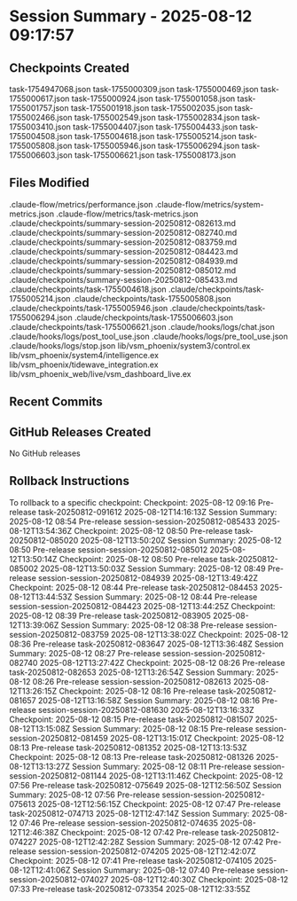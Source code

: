 # Session Summary - 2025-08-12 09:17:57

## Checkpoints Created
task-1754947068.json
task-1755000309.json
task-1755000469.json
task-1755000617.json
task-1755000924.json
task-1755001058.json
task-1755001757.json
task-1755001918.json
task-1755002035.json
task-1755002466.json
task-1755002549.json
task-1755002834.json
task-1755003410.json
task-1755004407.json
task-1755004433.json
task-1755004508.json
task-1755004618.json
task-1755005214.json
task-1755005808.json
task-1755005946.json
task-1755006294.json
task-1755006603.json
task-1755006621.json
task-1755008173.json

## Files Modified
.claude-flow/metrics/performance.json
.claude-flow/metrics/system-metrics.json
.claude-flow/metrics/task-metrics.json
.claude/checkpoints/summary-session-20250812-082613.md
.claude/checkpoints/summary-session-20250812-082740.md
.claude/checkpoints/summary-session-20250812-083759.md
.claude/checkpoints/summary-session-20250812-084423.md
.claude/checkpoints/summary-session-20250812-084939.md
.claude/checkpoints/summary-session-20250812-085012.md
.claude/checkpoints/summary-session-20250812-085433.md
.claude/checkpoints/task-1755004618.json
.claude/checkpoints/task-1755005214.json
.claude/checkpoints/task-1755005808.json
.claude/checkpoints/task-1755005946.json
.claude/checkpoints/task-1755006294.json
.claude/checkpoints/task-1755006603.json
.claude/checkpoints/task-1755006621.json
.claude/hooks/logs/chat.json
.claude/hooks/logs/post_tool_use.json
.claude/hooks/logs/pre_tool_use.json
.claude/hooks/logs/stop.json
lib/vsm_phoenix/system3/control.ex
lib/vsm_phoenix/system4/intelligence.ex
lib/vsm_phoenix/tidewave_integration.ex
lib/vsm_phoenix_web/live/vsm_dashboard_live.ex

## Recent Commits


## GitHub Releases Created
No GitHub releases

## Rollback Instructions
To rollback to a specific checkpoint:
Checkpoint: 2025-08-12 09:16	Pre-release	task-20250812-091612	2025-08-12T14:16:13Z
Session Summary: 2025-08-12 08:54	Pre-release	session-session-20250812-085433	2025-08-12T13:54:36Z
Checkpoint: 2025-08-12 08:50	Pre-release	task-20250812-085020	2025-08-12T13:50:20Z
Session Summary: 2025-08-12 08:50	Pre-release	session-session-20250812-085012	2025-08-12T13:50:14Z
Checkpoint: 2025-08-12 08:50	Pre-release	task-20250812-085002	2025-08-12T13:50:03Z
Session Summary: 2025-08-12 08:49	Pre-release	session-session-20250812-084939	2025-08-12T13:49:42Z
Checkpoint: 2025-08-12 08:44	Pre-release	task-20250812-084453	2025-08-12T13:44:53Z
Session Summary: 2025-08-12 08:44	Pre-release	session-session-20250812-084423	2025-08-12T13:44:25Z
Checkpoint: 2025-08-12 08:39	Pre-release	task-20250812-083905	2025-08-12T13:39:06Z
Session Summary: 2025-08-12 08:38	Pre-release	session-session-20250812-083759	2025-08-12T13:38:02Z
Checkpoint: 2025-08-12 08:36	Pre-release	task-20250812-083647	2025-08-12T13:36:48Z
Session Summary: 2025-08-12 08:27	Pre-release	session-session-20250812-082740	2025-08-12T13:27:42Z
Checkpoint: 2025-08-12 08:26	Pre-release	task-20250812-082653	2025-08-12T13:26:54Z
Session Summary: 2025-08-12 08:26	Pre-release	session-session-20250812-082613	2025-08-12T13:26:15Z
Checkpoint: 2025-08-12 08:16	Pre-release	task-20250812-081657	2025-08-12T13:16:58Z
Session Summary: 2025-08-12 08:16	Pre-release	session-session-20250812-081630	2025-08-12T13:16:33Z
Checkpoint: 2025-08-12 08:15	Pre-release	task-20250812-081507	2025-08-12T13:15:08Z
Session Summary: 2025-08-12 08:15	Pre-release	session-session-20250812-081459	2025-08-12T13:15:01Z
Checkpoint: 2025-08-12 08:13	Pre-release	task-20250812-081352	2025-08-12T13:13:53Z
Checkpoint: 2025-08-12 08:13	Pre-release	task-20250812-081326	2025-08-12T13:13:27Z
Session Summary: 2025-08-12 08:11	Pre-release	session-session-20250812-081144	2025-08-12T13:11:46Z
Checkpoint: 2025-08-12 07:56	Pre-release	task-20250812-075649	2025-08-12T12:56:50Z
Session Summary: 2025-08-12 07:56	Pre-release	session-session-20250812-075613	2025-08-12T12:56:15Z
Checkpoint: 2025-08-12 07:47	Pre-release	task-20250812-074713	2025-08-12T12:47:14Z
Session Summary: 2025-08-12 07:46	Pre-release	session-session-20250812-074635	2025-08-12T12:46:38Z
Checkpoint: 2025-08-12 07:42	Pre-release	task-20250812-074227	2025-08-12T12:42:28Z
Session Summary: 2025-08-12 07:42	Pre-release	session-session-20250812-074205	2025-08-12T12:42:07Z
Checkpoint: 2025-08-12 07:41	Pre-release	task-20250812-074105	2025-08-12T12:41:06Z
Session Summary: 2025-08-12 07:40	Pre-release	session-session-20250812-074027	2025-08-12T12:40:30Z
Checkpoint: 2025-08-12 07:33	Pre-release	task-20250812-073354	2025-08-12T12:33:55Z
